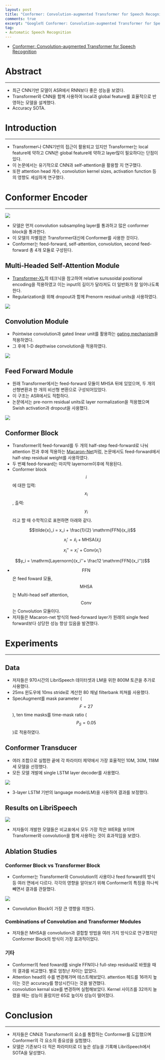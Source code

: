 ```yaml
---
layout: post
title: "Conformer: Convolution-augmented Transformer for Speech Recognition 리뷰"
comments: true
excerpt: "Google의 Conformer: Convolution-augmented Transformer for Speech Recognition 논문을 리뷰하고 내용을 요약해보았습니다."
tag:
- Automatic Speech Recognition
---
```


<link rel="stylesheet" href="https://cdn.jsdelivr.net/npm/katex@0.12.0/dist/katex.min.css" integrity="sha384-AfEj0r4/OFrOo5t7NnNe46zW/tFgW6x/bCJG8FqQCEo3+Aro6EYUG4+cU+KJWu/X" crossorigin="anonymous">

<script defer src="https://cdn.jsdelivr.net/npm/katex@0.12.0/dist/katex.min.js" integrity="sha384-g7c+Jr9ZivxKLnZTDUhnkOnsh30B4H0rpLUpJ4jAIKs4fnJI+sEnkvrMWph2EDg4" crossorigin="anonymous"></script>

<script defer src="https://cdn.jsdelivr.net/npm/katex@0.12.0/dist/contrib/auto-render.min.js" integrity="sha384-mll67QQFJfxn0IYznZYonOWZ644AWYC+Pt2cHqMaRhXVrursRwvLnLaebdGIlYNa" crossorigin="anonymous"
    onload="renderMathInElement(document.body);"></script>

- [Conformer: Convolution-augmented Transformer for Speech Recognition](https://arxiv.org/abs/2005.08100)

# Abstract

---

- 최근 CNN기반 모델이 ASR에서 RNN보다 좋은 성능을 보였다.
- Transformer와 CNN을 함께 사용하여 local과 global feature를 효율적으로 반영하는 모델을 설계했다.
- Accuracy SOTA.

# Introduction

---

- Transformer나 CNN기반의 접근이 활용되고 있지만 Transformer는 local feature에 약하고 CNN은 global feature에 약하고 layer많이 필요하다는 단점이 있다.
- 이 논문에서는 유기적으로 CNN과 self-attention을 활용할 지 연구했다.
- 또한 attention head 개수, convolution kernel sizes, activation function 등의 영향도 세심하게 연구했다.

# Conformer Encoder

---

![](../assets/post_files/convolution-augmented-transformer-for-speech-recognition/1.png)

- 모델은 먼저 convolution subsampling layer를 통과하고 많은 conformer block을 통과한다.
- 이 모델의 차별점은 Transformer대신에 Conformer를 사용한 것이다.
- Conformer는 feed-forward, self-attention, convolution, second feed-forward 총 4개 모듈로 구성된다.

## Multi-Headed Self-Attention Module

- [Transformer-XL](https://arxiv.org/abs/1901.02860)의 테크닉을 참고하여 relative sunusoidal positional encoding을 적용하였고 이는 input의 길이가 달라져도 더 일반화가 잘 일어나도록 한다.
- Regularization을 위해 dropout과 함께 Prenorm residual units을 사용하였다.

![](../assets/post_files/convolution-augmented-transformer-for-speech-recognition/2.png)

## Convolution Module

- Pointwise convolution과 gated linear unit를 활용하는 [gating mechanism](https://arxiv.org/abs/1612.08083)을 적용하였다.
- 그 후에 1-D depthwise convolution을 적용하였다.

![](../assets/post_files/convolution-augmented-transformer-for-speech-recognition/3.png)

## Feed Forward Module

- 원래 Transformer에서는 feed-forward 모듈이 MHSA 뒤에 있었으며, 두 개의 선형변환과 한 개의 비선형 변환으로 구성되어있었다.
- 이 구조는 ASR에서도 적합하다.
- 논문에서는 pre-norm residual units로 layer normalization을 적용했으며 Swish activation과 dropout을 사용했다.

![](../assets/post_files/convolution-augmented-transformer-for-speech-recognition/4.png)

## Conformer Block

- Transformer의 feed-forward를 두 개의 half-step feed-forward로 나눠 attention 전과 후에 적용하는  [Macaron-Net](https://arxiv.org/abs/1906.02762)처럼, 논문에서도 feed-forward에서 half-step residual weight를 사용하였다.
- 두 번째 feed-forward는 마지막 layernorm이후에 적용된다.
- Conformer block $$i$$에 대한 입력: $$x_i$$, 출력: $$y_i$$ 라고 할 때 수학적으로 표현하면 아래와 같다.

$$\tilde{x}_i = x_i + \frac{1}{2} \mathrm{FFN}(x_i)$$

$$x_i'= \tilde{x}_i + \mathrm{MHSA}(\tilde{x}_i)$$

$$x_i'' = x_i' + \mathrm{Conv}(x_i')$$

$$y_i = \mathrm{Layernorm}(x_i''+ \frac12 \mathrm{FFN}(x_i''))$$

- $$\mathrm{FFN}$$은 feed foward 모듈, $$\mathrm{MHSA}$$는 Multi-head self attention, $$\mathrm{Conv}$$는 Convolution 모듈이다.
- 저자들은 Macaron-net 방식의 feed-forward layer가 원래의 single feed forward보다 상당한 성능 향상 있음을 발견했다.

# Experiments

---

## Data

- 저자들은 970시간의 LibriSpeech 데이터셋과 LM을 위한 800M 토큰을 추가로 사용했다.
- 25ms 윈도우에 10ms stride로 계산한 80 채널 filterbank 피쳐를 사용했다.
- SpecAugment를 mask parameter ($$F=27$$), ten time masks를 time-mask ratio ($$P_S=0.05$$)로 적용하였다.

## Conformer Transducer

- 여러 조합으로 실험한 끝에 각 파라미터 제약에서 가장 효율적인 10M, 30M, 118M 세 모델을 선정했다.
- 모든 모델 개발에 single LSTM layer decoder를 사용했다.

![](../assets/post_files/convolution-augmented-transformer-for-speech-recognition/5.png)

- 3-layer LSTM 기반의 language model(LM)을 사용하여 결과를 보정했다.

## Results on LibriSpeech

![](../assets/post_files/convolution-augmented-transformer-for-speech-recognition/6.png)

- 저자들이 개발한 모델들은 비교표에서 모두 가장 작은 WER을 보이며 Transformer와 convolution을 함께 사용하는 것이 효과적임을 보였다.

## Ablation Studies

### Conformer Block vs Transformer Block

- Conformer는 Transformer와 Convolution의 사용이나 feed forward의 방식 등 여러 면에서 다르다. 각각의 영향을 알아보기 위해 Conformer의 특징을 하나씩 빼면서 결과를 관찰했다.

![](../assets/post_files/convolution-augmented-transformer-for-speech-recognition/7.png)

- Convolution Block이 가장 큰 영향을 끼쳤다.

### Combinations of Convolution and Transformer Modules

- 저자들은 MHSA을 convolution과 결합할 방법을 여러 가지 방식으로 연구했지만 Conformer Block의 방식이 가장 효과적이었다.

### 기타

- Conformer의 feed foward를 single FFN이나 full-step residual로 바꿨을 때의 결과를 비교했다. 별로 엄청난 차이는 없었다.
- Attention head의 수를 변경해가며 테스트해보았다. attention 헤드를 16까지 높이는 것은 accuracy를 향상시킨다는 것을 발견했다.
- convolution kernal size를 변경하며 실험해보았다. Kernel 사이즈를 32까지 늘렸을 때는 성능이 올랐지만 65로 높이자 성능이 떨어졌다.

# Conclusion

---

- 저자들은 CNN과 Transformer의 요소를 통합하는 Conformer를 도입했으며 Conformer의 각 요소의 중요성을 실험했다.
- 모델은 기존보다 더 적은 파라미터로 더 높은 성능을 기록해 LibriSpeech에서 SOTA을 달성했다.
